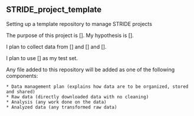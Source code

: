 ## STRIDE_project_template
Setting up a template repository to manage STRIDE projects

The purpose of this project is [].
My hypothesis is [].

I plan to collect data from [] and [] and []. 

I plan to use [] as my test set.

Any file added to this repository will be added as one of the following components:

    * Data management plan (explains how data are to be organized, stored and shared)
    * Raw data (directly downloaded data with no cleaning)
    * Analysis (any work done on the data)
    * Analyzed data (any transformed raw data)
